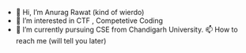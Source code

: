 - 👋 Hi, I’m Anurag Rawat (kind of wierdo) 
- 👀 I’m interested in CTF , Competetive Coding
- 🌱 I’m currently pursuing CSE from Chandigarh University. 
📫 How to reach me (will tell you later)

